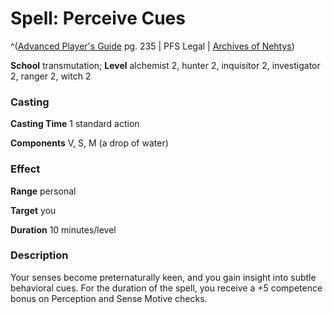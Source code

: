 # Spell: Perceive Cues

^([Advanced Player's Guide][ss-perceive-cues] pg. 235 | PFS Legal | [Archives of Nehtys][sn-perceive-cues])

**School** transmutation; **Level** alchemist 2, hunter 2, inquisitor 2, investigator 2, ranger 2, witch 2

### Casting

**Casting Time** 1 standard action

**Components** V, S, M (a drop of water)

### Effect

**Range** personal

**Target** you

**Duration** 10 minutes/level

### Description

Your senses become preternaturally keen, and you gain insight into subtle behavioral cues. For the duration of the spell, you receive a +5 competence bonus on Perception and Sense Motive checks.

[ss-perceive-cues]: http://paizo.com/pathfinderRPG/v57
[sn-perceive-cues]: http://www.archivesofnethys.com/SpellDisplay.aspx?ItemName=Perceive%20Cues